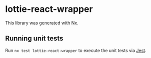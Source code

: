 # lottie-react-wrapper

This library was generated with [Nx](https://nx.dev).

## Running unit tests

Run `nx test lottie-react-wrapper` to execute the unit tests via [Jest](https://jestjs.io).
